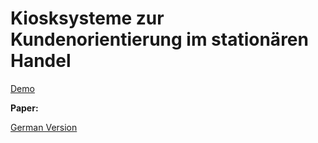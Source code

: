 # Kiosksysteme zur Kundenorientierung im stationären Handel

[Demo](https://danielgilbers.github.io/Kiosksysteme-zur-Kundenorientierung-im-stationaeren-Handel/)

**Paper:**

[German Version](2024-11-27%20Gilbers_Daniel_Bachelorarbeit_WI_22W.pdf)
